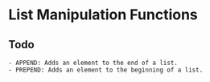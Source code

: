 # List Manipulation Functions
## Todo
    - APPEND: Adds an element to the end of a list.
    - PREPEND: Adds an element to the beginning of a list.

